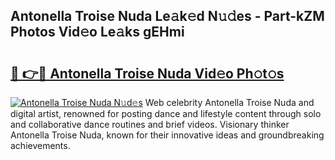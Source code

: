 ## Antonella Troise Nuda Le𝚊k𝚎d N𝚞𝚍es - Part-kZM Photos Vid𝚎o Le𝚊ks gEHmi

# <h2><a href="http://fbeuf8.evod.top/?m=Antonella+Troise+Nuda">🔗 👉🔴 Antonella Troise Nuda Vid𝚎o Ph𝚘t𝚘s</a></h2>

[![Antonella Troise Nuda N𝚞d𝚎s](https://i.imgur.com/8V9OHl7.gif)](http://fbeuf8.evod.top/?m=Antonella+Troise+Nuda)
Web celebrity Antonella Troise Nuda and digital artist, renowned for posting dance and lifestyle content through solo and collaborative dance routines and brief videos. Visionary thinker Antonella Troise Nuda, known for their innovative ideas and groundbreaking achievements. 
